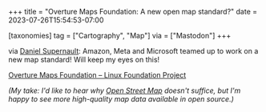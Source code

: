 +++
title = "Overture Maps Foundation: A new open map standard?"
date = 2023-07-26T15:54:53-07:00

[taxonomies]
tag = ["Cartography", "Map"]
via = ["Mastodon"]
+++

via [Daniel Supernault](https://mastodon.social/@dansup/110782069130993002): Amazon, Meta and Microsoft teamed up to work on a new map standard! Will keep my eyes on this!

<!-- more -->

[Overture Maps Foundation &#8211; Linux Foundation Project](https://overturemaps.org)

_(My take: I'd like to hear why [Open Street Map](https://www.openstreetmap.org/) doesn't suffice, but I'm happy to see more high-quality map data available in open source.)_
